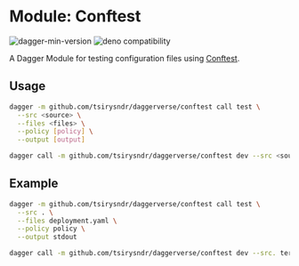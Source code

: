 # Module: Conftest

![dagger-min-version](https://img.shields.io/badge/dagger-v0.10.0-blue?color=3D66FF)
![deno compatibility](https://shield.deno.dev/deno/^1.41)

A Dagger Module for testing configuration files using [Conftest](https://github.com/open-policy-agent/conftest).

## Usage

```sh
dagger -m github.com/tsirysndr/daggerverse/conftest call test \
  --src <source> \
  --files <files> \
  --policy [policy] \
  --output [output]
```

```sh
dagger call -m github.com/tsirysndr/daggerverse/conftest dev --src <source> terminal
```

## Example

```sh
dagger -m github.com/tsirysndr/daggerverse/conftest call test \
  --src . \
  --files deployment.yaml \
  --policy policy \
  --output stdout
```

```sh
dagger call -m github.com/tsirysndr/daggerverse/conftest dev --src. terminal
```
